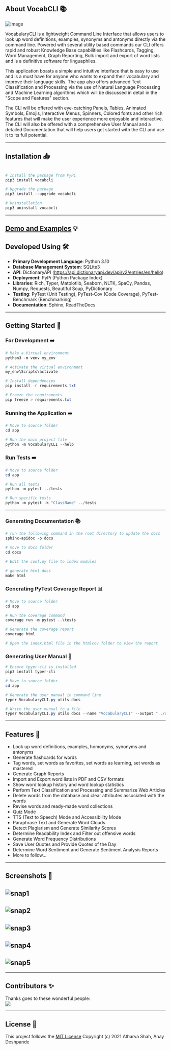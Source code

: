 
## About VocabCLI 📚

![image](https://user-images.githubusercontent.com/68660002/207532026-a82ce199-51b8-4d11-8efd-01e37ec5564f.png)


VocabularyCLI is a lightweight Command Line Interface that allows users to look up word definitions, examples, synonyms and antonyms directly via the command line. Powered with several utility based commands our CLI offers rapid and robust Knowledge Base capabilities like Flashcards, Tagging, Word Management, Graph Reporting, Bulk import and export of word lists and is a definitive software for linguaphiles.

This application boasts a simple and intuitive interface that is easy to use and is a must have for anyone who wants to expand their vocabulary and improve their language skills. The app also offers advanced Text Classification and Processing via the use of Natural Language Processing and Machine Learning algorithms which will be discussed in detail in the "Scope and Features" section.

The CLI will be offered with eye-catching Panels, Tables, Animated Symbols, Emojis, Interactive Menus, Spinners, Colored fonts and other rich features that will make the user experience more enjoyable and interactive. The CLI will also be offered with a comprehensive User Manual and a detailed Documentation that will help users get started with the CLI and use it to its full potential.

<hr>

## Installation 📥

```powershell

# Install the package from PyPi
pip3 install vocabcli

# Upgrade the package
pip3 install --upgrade vocabcli

# Uninstallation
pip3 uninstall vocabcli
```

<hr>

## [Demo and Examples](https://vocabcli.github.io/) 💡


## Developed Using 🛠

- **Primary Development Language**: Python 3.10
- **Database Management System**: SQLite3
- **API**: DictionaryAPI (<https://api.dictionaryapi.dev/api/v2/entries/en/hello>)
- **Deployment**: PyPi (Python Package Index)
- **Libraries**: Rich, Typer, Matplotlib, Seaborn, NLTK, SpaCy, Pandas, Numpy, Requests, Beautiful Soup, PyDictionary
- **Testing**: PyTest (Unit Testing), PyTest-Cov (Code Coverage), PyTest-Benchmark (Benchmarking)
- **Documentation**: Sphinx, ReadTheDocs

<hr>

## Getting Started 🚀

### For Development :arrow_right:

```powershell
# Make a Virtual environment
python3 -m venv my_env

# Activate the virtual environment
my_env\Scripts\activate

# Install dependencies
pip install -r requirements.txt

# Freeze the requirements
pip freeze > requirements.txt
```

### Running the Application :arrow_right:

```powershell
# Move to source folder
cd app

# Run the main project file
python -m VocabularyCLI --help
```

### Run Tests :arrow_right:

```powershell
# Move to source folder
cd app

# Run all tests
python -m pytest ../tests

# Run specific tests
python -m pytest -k "ClassName" ../tests 
```

<hr>

### Generating Documentation 📚

```powershell
# run the following command in the root directory to update the docs
sphinx-apidoc -o docs

# move to docs folder
cd docs

# Edit the conf.py file to index modules

# generate html docs
make html
```

### Generating PyTest Coverage Report 📊

```powershell
# Move to source folder
cd app

# Run the coverage command
coverage run -m pytest ..\tests

# Generate the coverage report
coverage html

# Open the index.html file in the htmlcov folder to view the report
```

### Generating User Manual 📖

```powershell
# Ensure tpyer-cli is installed
pip3 install typer-cli

# Move to source folder
cd app

# Generate the user manual in command line 
typer VocabularyCLI.py utils docs

# Write the user manual to a file
typer VocabularyCLI.py utils docs --name "VocabularyCLI" --output "../docs/user_manual.md"
```

<hr>

## Features 🎯

- Look up word definitions, examples, homonyms, synonyms and antonyms
- Generate flashcards for words
- Tag words, set words as favorites, set words as learning, set words as mastered
- Generate Graph Reports
- Import and Export word lists in PDF and CSV formats
- Show word lookup history and word lookup statistics
- Perform Text Classification and Processing and Summarize Web Articles
- Delete words from the database and clear attributes associated with the words
- Revise words and ready-made word collections
- Quiz Mode
- TTS (Text to Speech) Mode and Accessibility Mode
- Paraphrase Text and Generate Word Clouds
- Detect Plagiarism and Generate Similarity Scores
- Determine Readability Index and Filter out offensive words
- Generate Word Frequency Distributions
- Save User Quotes and Provide Quotes of the Day
- Determine Word Sentiment and Generate Sentiment Analysis Reports
- More to follow...

<hr>

## Screenshots 📸

![snap1](https://user-images.githubusercontent.com/68660002/205949431-a10bfb73-05a3-484c-9821-061ee3eddfa0.png)
---

![snap2](https://user-images.githubusercontent.com/68660002/205949434-d3f3c567-a5ed-4c9c-a3a3-17aaefc22c50.png)
---

![snap3](https://user-images.githubusercontent.com/68660002/205949437-23b90fd1-6023-4eb3-ba3f-dff735bb00ee.png)
---

![snap4](https://user-images.githubusercontent.com/68660002/205949444-25b5ab53-f000-42dd-aac5-99c8013c8d76.png)
---

![snap5](https://user-images.githubusercontent.com/68660002/207532081-e088f7d5-f7ef-44fc-9152-c5b72283cb55.png)
---

<hr>

## Contributors ✨
Thanks goes to these wonderful people: <br>
![](https://contrib.rocks/image?repo=VocabCLI/VocabCLI)

<hr>

## License 📜
This project follows the [MIT License](https://github.com/VocabCLI/VocabCLI/blob/main/LICENSE.md)
Copyright (c) 2021 Atharva Shah, Anay Deshpande
